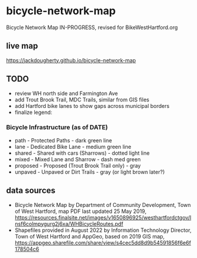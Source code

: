 # bicycle-network-map
Bicycle Network Map IN-PROGRESS, revised for BikeWestHartford.org

## live map
https://jackdougherty.github.io/bicycle-network-map

## TODO
- review WH north side and Farmington Ave
- add Trout Brook Trail, MDC Trails, similar from GIS files
- add Hartford bike lanes to show gaps across municipal borders
- finalize legend:

### Bicycle Infrastructure (as of DATE)
- path - Protected Paths - dark green line
- lane - Dedicated Bike Lane - medium green line
- shared - Shared with cars (Sharrows) - dotted light line
- mixed  - Mixed Lane and Sharrow  - dash med green
- proposed - Proposed (Trout Brook Trail only) - gray
- unpaved - Unpaved or Dirt Trails - gray (or light brown later?)


## data sources
- Bicycle Network Map by Department of Community Development, Town of West Hartford, map PDF last updated 25 May 2019, https://resources.finalsite.net/images/v1650896925/westhartfordctgov/lnsf6colmpygurg2j6xa/WHBicycleRoutes.pdf
- Shapefiles provided in August 2022 by Information Technology Director, Town of West Hartford and AppGeo, based on 2019 GIS map, https://appgeo.sharefile.com/share/view/s4cec5dd8d9b54591856f6e6f178504c6
